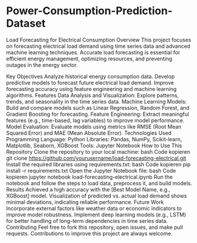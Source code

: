 # Power-Consumption-Prediction-Dataset

Load Forecasting for Electrical Consumption
Overview
This project focuses on forecasting electrical load demand using time series data and advanced machine learning techniques. Accurate load forecasting is essential for efficient energy management, optimizing resources, and preventing outages in the energy sector.

Key Objectives
Analyze historical energy consumption data.
Develop predictive models to forecast future electrical load demand.
Improve forecasting accuracy using feature engineering and machine learning algorithms.
Features
Data Analysis and Visualization: Explore patterns, trends, and seasonality in the time series data.
Machine Learning Models: Build and compare models such as Linear Regression, Random Forest, and Gradient Boosting for forecasting.
Feature Engineering: Extract meaningful features (e.g., time-based, lag variables) to improve model performance.
Model Evaluation: Evaluate models using metrics like RMSE (Root Mean Squared Error) and MAE (Mean Absolute Error).
Technologies Used
Programming Language: Python
Libraries: Pandas, NumPy, Scikit-learn, Matplotlib, Seaborn, XGBoost
Tools: Jupyter Notebook
How to Use This Repository
Clone the repository to your local machine:
bash
Code kopieren
git clone https://github.com/yourusername/load-forecasting-electrical.git
Install the required libraries using requirements.txt:
bash
Code kopieren
pip install -r requirements.txt
Open the Jupyter Notebook file:
bash
Code kopieren
jupyter notebook load-forecasting-electrical.ipynb
Run the notebook and follow the steps to load data, preprocess it, and build models.
Results
Achieved a high accuracy with the [Best Model Name, e.g., XGBoost] model.
Visualization of predicted vs. actual load demand shows minimal deviations, indicating reliable performance.
Future Work
Incorporate external factors like weather data or economic indicators to improve model robustness.
Implement deep learning models (e.g., LSTM) for better handling of long-term dependencies in time series data.
Contributing
Feel free to fork this repository, open issues, and make pull requests. Contributions to improve this project are always welcome.
